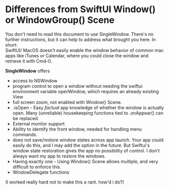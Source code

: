 # Differences from SwiftUI Window() or WindowGroup() Scene

You don't need to read this document to use SingleWindow. There's no further instructions, but it can help to address what brought you here. In short:  
SwiftUI/ MacOS doesn’t easily enable the window behavior of common mac apps like iTunes or Calendar, where you could close the window and retrieve it with Cmd-0. 


**SingleWindow** offers

- access to NSWindow
- program control to open a window without needing the swiftui environment variable openWindow, which requires an already existing View
- full screen zoom, not enabled with Window() Scene.
- .isOpen - Easy *factual* app knowledge of whether the window is actually open. Many (unreliable) housekeeping functions tied to .onAppear() can be replaced.
- External monitor support
- Ability to identify the front window, needed for handling menu commands.
- does not save/restore window states across app launch. Your app could easily do this, and I may add the option in the future. But Swiftui's window state restoration gives the app no possibility of control. I don't always want my app to restore the windows.
- Having exactly one - Using Window() Scene allows multiple, and very difficult to enforce this.
- WindowDelegate functions



(I worked really hard not to make this a rant. how'd i do?)

